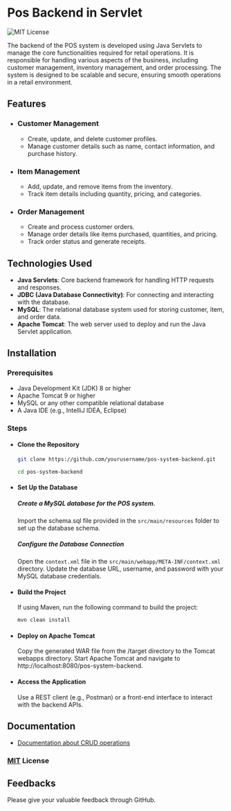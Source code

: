 
# Pos Backend in Servlet
![MIT License](https://img.shields.io/badge/License-MIT-green.svg)

The backend of the POS system is developed using Java Servlets to manage the core functionalities required for retail operations. It is responsible for handling various aspects of the business, including customer management, inventory management, and order processing. The system is designed to be scalable and secure, ensuring smooth operations in a retail environment.


## Features
- ### Customer Management

    - Create, update, and delete customer profiles.
    - Manage customer details such as name, contact information,  and purchase history.

- ### Item Management

    - Add, update, and remove items from the inventory.
    - Track item details including quantity, pricing, and categories.
- ### Order Management

    - Create and process customer orders.
    - Manage order details like items purchased, quantities, and pricing.
    - Track order status and generate receipts.
## Technologies Used
- **Java Servlets**: Core backend framework for handling HTTP requests and responses.
- **JDBC (Java Database Connectivity)**: For connecting and interacting with the database.
- **MySQL**: The relational database system used for storing customer, item, and order data.
- **Apache Tomcat**: The web server used to deploy and run the Java Servlet application.
## Installation
### Prerequisites
- Java Development Kit (JDK) 8 or higher
- Apache Tomcat 9 or higher
- MySQL or any other compatible relational database
- A Java IDE (e.g., IntelliJ IDEA, Eclipse)

### Steps

- #### Clone the Repository
    ```bash
    git clone https://github.com/yourusername/pos-system-backend.git

    cd pos-system-backend
    ```
- #### Set Up the Database

  ##### Create a MySQL database for the POS system.
  Import the schema.sql file provided in the `src/main/resources` folder to set up the database schema.
  ##### Configure the Database Connection

  Open the `context.xml` file in the `src/main/webapp/META-INF/context.xml` directory.
  Update the database URL, username, and password with your MySQL database credentials.

- #### Build the Project

  If using Maven, run the following command to build the project:

    ```bash
    mvn clean install
    ````
- #### Deploy on Apache Tomcat

  Copy the generated WAR file from the /target directory to the Tomcat webapps directory.
  Start Apache Tomcat and navigate to http://localhost:8080/pos-system-backend.

- #### Access the Application

  Use a REST client (e.g., Postman) or a front-end interface to interact with the backend APIs.

## Documentation

- [Documentation about CRUD operations](https://documenter.getpostman.com/view/32449934/2sA3s1pCA7)

### [MIT](./License.txt) License


## Feedbacks
Please give your valuable feedback through GitHub. 
